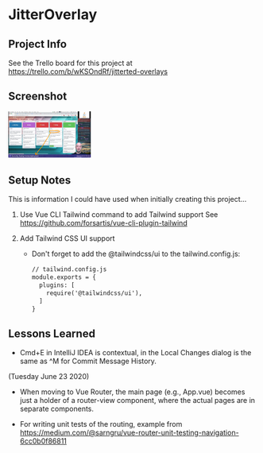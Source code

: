# JitterOverlay

## Project Info

See the Trello board for this project at https://trello.com/b/wKSOndRf/jitterted-overlays

## Screenshot

<img src="Trello Overlay 2020-06-29 Monday.jpg" width="33%" alt="Screenshot of Trello Overlay in Action">

## Setup Notes

This is information I could have used when initially creating this project...

1. Use Vue CLI Tailwind command to add Tailwind support
    See https://github.com/forsartis/vue-cli-plugin-tailwind

1. Add Tailwind CSS UI support

    * Don't forget to add the @tailwindcss/ui to the tailwind.config.js:
    
      ```
      // tailwind.config.js
      module.exports = {
        plugins: [
          require('@tailwindcss/ui'),
        ]
      }
      ``` 

## Lessons Learned

* Cmd+E in IntelliJ IDEA is contextual, in the Local Changes dialog is the same as ^M for Commit Message History.

(Tuesday June 23 2020)

* When moving to Vue Router, the main page (e.g., App.vue) becomes just a holder of a
  router-view component, where the actual pages are in separate components.

* For writing unit tests of the routing, example from https://medium.com/@sarngru/vue-router-unit-testing-navigation-6cc0b0f86811

